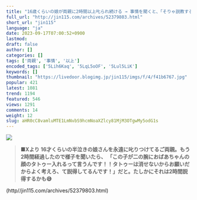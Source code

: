```yaml
---
title: "16歳くらいの娘が両親に2時間以上𠮟られ続ける → 事情を聞くと、「そりゃ説教するわ」と納得できてしまうｗｗｗｗ "
full_url: "http://jin115.com/archives/52379803.html"
short_url: "jin115"
language: "ja"
date: 2023-09-17T07:00:52+0900
lastmod: 
draft: false
author: []
categories: []
tags: ['両親', '事情', '以上']
encoded_tags: ['5Lih6Kaq', '5LqL5oOF', '5Lul5LiK']
keywords: []
thumbnail: "https://livedoor.blogimg.jp/jin115/imgs/f/4/f41b6767.jpg"
popular: 421
latest: 1081
trend: 1194
featured: 546
views: 1291
comments: 14
weight: 12
slug: aHR0cC8vamluMTE1LmNvbS9hcmNoaXZlcy81MjM3OTgwMy5odG1s
---
```


![](https://livedoor.blogimg.jp/jin115/imgs/f/4/f41b6767.jpg)

<blockquote><b>■Xより</b> <b>16才くらいの半泣きの娘さんを永遠に叱りつけてるご両親。もう2時間経過したので様子を聞いたら、 「この子が二の腕におばあちゃんの顔のタトゥー入れるって言うんです！！タトゥーは消せないからお願いだからよく考えろ、て説得してるんです！」だと。たしかにそれは2時間説得するかも😅</b> </blockquote> 

(http//jin115.com/archives/52379803.html)
